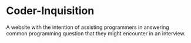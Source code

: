 Coder-Inquisition
=================

A website with the intention of assisting programmers in answering common programming question that they might encounter in an interview. 
